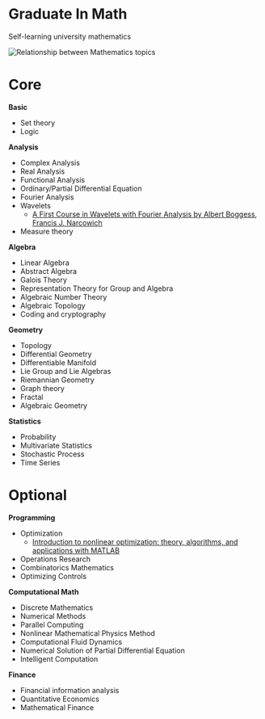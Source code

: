 # Graduate In Math
Self-learning university mathematics

![Relationship between Mathematics topics](https://qph.fs.quoracdn.net/main-qimg-23c87444db22246aacc6bdc62520a9d6)

# Core
**Basic**
- Set theory
- Logic

**Analysis**
- Complex Analysis
- Real Analysis
- Functional Analysis
- Ordinary/Partial Differential Equation
- Fourier Analysis
- Wavelets
  - [A First Course in Wavelets with Fourier Analysis by Albert Boggess, Francis J. Narcowich](https://b-ok.cc/book/2039732/8a8c6c)
- Measure theory

**Algebra**
- Linear Algebra
- Abstract Algebra
- Galois Theory
- Representation Theory for Group and Algebra
- Algebraic Number Theory
- Algebraic Topology
- Coding and cryptography

**Geometry**
- Topology
- Differential Geometry
- Differentiable Manifold
- Lie Group and Lie Algebras
- Riemannian Geometry
- Graph theory
- Fractal
- Algebraic Geometry


**Statistics**
- Probability
- Multivariate Statistics
- Stochastic Process
- Time Series

# Optional
**Programming**
- Optimization
  - [Introduction to nonlinear optimization: theory, algorithms, and applications with MATLAB](https://b-ok.cc/book/2625513/f22392)
- Operations Research
- Combinatorics Mathematics
- Optimizing Controls

**Computational Math**
- Discrete Mathematics
- Numerical Methods
- Parallel Computing
- Nonlinear Mathematical Physics Method
- Computational Fluid Dynamics
- Numerical Solution of Partial Differential Equation
- Intelligent Computation

**Finance**
- Financial information analysis
- Quantitative Economics
- Mathematical Finance  
